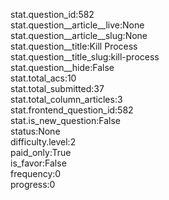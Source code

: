 stat.question_id:582  
stat.question__article__live:None  
stat.question__article__slug:None  
stat.question__title:Kill Process  
stat.question__title_slug:kill-process  
stat.question__hide:False  
stat.total_acs:10  
stat.total_submitted:37  
stat.total_column_articles:3  
stat.frontend_question_id:582  
stat.is_new_question:False  
status:None  
difficulty.level:2  
paid_only:True  
is_favor:False  
frequency:0  
progress:0  
